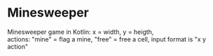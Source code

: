 # Minesweeper
Minesweeper game in Kotlin: 
x = width, y = heigth,  
actions: "mine" = flag a mine, "free" = free a cell, 
input format is "x y action"
